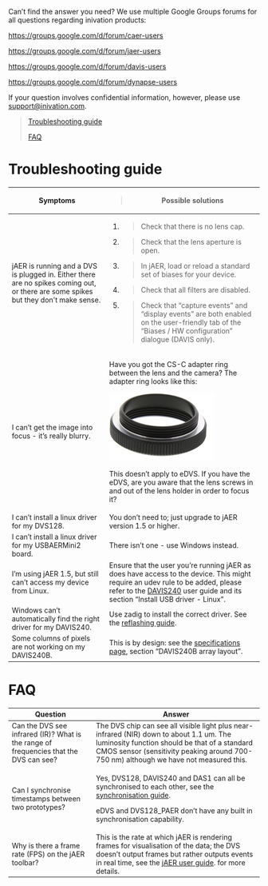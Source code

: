 Can’t find the answer you need? We use multiple Google Groups forums for
all questions regarding inivation
products:

[<span class="underline">https://groups.google.com/d/forum/caer-users</span>](https://groups.google.com/d/forum/caer-users)

[<span class="underline">https://groups.google.com/d/forum/jaer-users</span>](https://groups.google.com/d/forum/jaer-users)

[<span class="underline">https://groups.google.com/d/forum/davis-users</span>](https://groups.google.com/d/forum/davis-users)

[<span class="underline">https://groups.google.com/d/forum/dynapse-users</span>](https://groups.google.com/d/forum/dynapse-users)

If your question involves confidential information, however, please use
[<span class="underline">support@inivation.com</span>](mailto:support@inivation.com).

> [<span class="underline">Troubleshooting
> guide</span>](#troubleshooting-guide)
> 
> [<span class="underline">FAQ</span>](#faq)

# Troubleshooting guide

<table>
<thead>
<tr class="header">
<th><strong>Symptoms</strong></th>
<th><blockquote>
<p><strong>Possible solutions</strong></p>
</blockquote></th>
</tr>
</thead>
<tbody>
<tr class="odd">
<td>jAER is running and a DVS is plugged in. Either there are no spikes coming out, or there are some spikes but they don't make sense.</td>
<td><ol type="1">
<li><blockquote>
<p>Check that there is no lens cap.</p>
</blockquote></li>
<li><blockquote>
<p>Check that the lens aperture is open.</p>
</blockquote></li>
<li><blockquote>
<p>In jAER, load or reload a standard set of biases for your device.</p>
</blockquote></li>
<li><blockquote>
<p>Check that all filters are disabled.</p>
</blockquote></li>
<li><blockquote>
<p>Check that “capture events” and “display events” are both enabled on the user-friendly tab of the “Biases / HW configuration” dialogue (DAVIS only).</p>
</blockquote></li>
</ol></td>
</tr>
<tr class="even">
<td>I can’t get the image into focus - it’s really blurry.</td>
<td><p>Have you got the CS-C adapter ring between the lens and the camera? The adapter ring looks like this:</p>
<p><img src="media/image2.png" style="width:2.1875in;height:1.42708in" /></p>
<p>This doesn’t apply to eDVS. If you have the eDVS, are you aware that the lens screws in and out of the lens holder in order to focus it?</p></td>
</tr>
<tr class="odd">
<td>I can’t install a linux driver for my DVS128.</td>
<td>You don’t need to; just upgrade to jAER version 1.5 or higher.</td>
</tr>
<tr class="even">
<td>I can’t install a linux driver for my USBAERMini2 board.</td>
<td>There isn’t one - use Windows instead.</td>
</tr>
<tr class="odd">
<td>I’m using jAER 1.5, but still can’t access my device from Linux.</td>
<td>Ensure that the user you’re running jAER as does have access to the device. This might require an udev rule to be added, please refer to the <a href="https://inilabs.com/support/hardware/davis240/"><span class="underline">DAVIS240</span></a> user guide and its section “Install USB driver - Linux”.</td>
</tr>
<tr class="even">
<td>Windows can’t automatically find the right driver for my DAVIS240.</td>
<td>Use zadig to install the correct driver. See the <a href="http://www.inilabs.com/support/reflashing"><span class="underline">reflashing guide</span></a>.</td>
</tr>
<tr class="odd">
<td>Some columns of pixels are not working on my DAVIS240B.</td>
<td>This is by design: see the <a href="http://www.inilabs.com/products/davis/specifications"><span class="underline">specifications page</span></a>, section “DAVIS240B array layout”.</td>
</tr>
</tbody>
</table>

# 

# FAQ

<table>
<thead>
<tr class="header">
<th><strong>Question</strong></th>
<th><strong>Answer</strong></th>
</tr>
</thead>
<tbody>
<tr class="odd">
<td>Can the DVS see infrared (IR)? What is the range of frequencies that the DVS can see?</td>
<td>The DVS chip can see all visible light plus near-infrared (NIR) down to about 1.1 um. The luminosity function should be that of a standard CMOS sensor (sensitivity peaking around 700-750 nm) although we have not measured this.</td>
</tr>
<tr class="even">
<td>Can I synchronise timestamps between two prototypes?</td>
<td><p>Yes, DVS128, DAVIS240 and DAS1 can all be synchronised to each other, see the <a href="http://www.inilabs.com/support/synch"><span class="underline">synchronisation guide</span></a>.</p>
<p>eDVS and DVS128_PAER don’t have any built in synchronisation capability.</p></td>
</tr>
<tr class="odd">
<td>Why is there a frame rate (FPS) on the jAER toolbar?</td>
<td>This is the rate at which jAER is rendering frames for visualisation of the data; the DVS doesn’t output frames but rather outputs events in real time, see the <a href="http://www.inilabs.com/support/jaer"><span class="underline">jAER user guide</span></a>. for more details.</td>
</tr>
</tbody>
</table>
